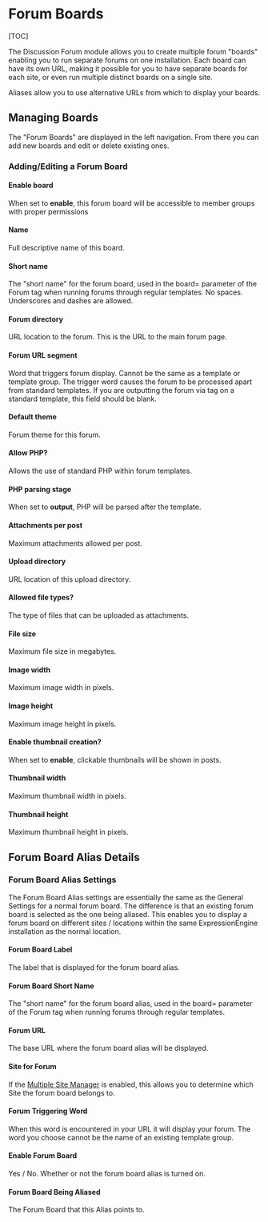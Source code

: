<!--
    This source file is part of the open source project
    ExpressionEngine User Guide (https://github.com/ExpressionEngine/ExpressionEngine-User-Guide)

    @link      https://expressionengine.com/
    @copyright Copyright (c) 2003-2019, EllisLab Corp. (https://ellislab.com)
    @license   https://expressionengine.com/license Licensed under Apache License, Version 2.0
-->

# Forum Boards

[TOC]

The Discussion Forum module allows you to create multiple forum "boards" enabling you to run separate forums on one installation. Each board can have its own URL, making it possible for you to have separate boards for each site, or even run multiple distinct boards on a single site.

Aliases allow you to use alternative URLs from which to display your boards.

## Managing Boards

The "Forum Boards" are displayed in the left navigation. From there you can add new boards and edit or delete existing ones.

### Adding/Editing a Forum Board

#### Enable board

When set to **enable**, this forum board will be accessible to member groups with proper permissions

#### Name

Full descriptive name of this board.

#### Short name

The "short name" for the forum board, used in the board= parameter of the Forum tag when running forums through regular templates. No spaces. Underscores and dashes are allowed.

#### Forum directory

URL location to the forum. This is the URL to the main forum page.

#### Forum URL segment

Word that triggers forum display. Cannot be the same as a template or template group. The trigger word causes the forum to be processed apart from standard templates. If you are outputting the forum via tag on a standard template, this field should be blank.

#### Default theme

Forum theme for this forum.

#### Allow PHP?

Allows the use of standard PHP within forum templates.

#### PHP parsing stage

When set to **output**, PHP will be parsed after the template.

#### Attachments per post

Maximum attachments allowed per post.

#### Upload directory

URL location of this upload directory.

#### Allowed file types?

The type of files that can be uploaded as attachments.

#### File size

Maximum file size in megabytes.

#### Image width

Maximum image width in pixels.

#### Image height

Maximum image height in pixels.

#### Enable thumbnail creation?

When set to **enable**, clickable thumbnails will be shown in posts.

#### Thumbnail width

Maximum thumbnail width in pixels.

#### Thumbnail height

Maximum thumbnail height in pixels.

## Forum Board Alias Details

### Forum Board Alias Settings

The Forum Board Alias settings are essentially the same as the General Settings for a normal forum board. The difference is that an existing forum board is selected as the one being aliased. This enables you to display a forum board on different sites / locations within the same ExpressionEngine installation as the normal location.

#### Forum Board Label

The label that is displayed for the forum board alias.

#### Forum Board Short Name

The "short name" for the forum board alias, used in the board= parameter of the Forum tag when running forums through regular templates.

#### Forum URL

The base URL where the forum board alias will be displayed.

#### Site for Forum

If the [Multiple Site Manager](msm/overview.md) is enabled, this allows you to determine which Site the forum board belongs to.

#### Forum Triggering Word

When this word is encountered in your URL it will display your forum. The word you choose cannot be the name of an existing template group.

#### Enable Forum Board

Yes / No. Whether or not the forum board alias is turned on.

#### Forum Board Being Aliased

The Forum Board that this Alias points to.
